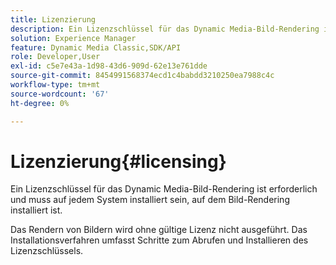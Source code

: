 ```yaml
---
title: Lizenzierung
description: Ein Lizenzschlüssel für das Dynamic Media-Bild-Rendering ist erforderlich und muss auf jedem System installiert sein, auf dem Bild-Rendering installiert ist.
solution: Experience Manager
feature: Dynamic Media Classic,SDK/API
role: Developer,User
exl-id: c5e7e43a-1d98-43d6-909d-62e13e761dde
source-git-commit: 8454991568374ecd1c4babdd3210250ea7988c4c
workflow-type: tm+mt
source-wordcount: '67'
ht-degree: 0%

---
```


# Lizenzierung{#licensing}

Ein Lizenzschlüssel für das Dynamic Media-Bild-Rendering ist erforderlich und muss auf jedem System installiert sein, auf dem Bild-Rendering installiert ist.

Das Rendern von Bildern wird ohne gültige Lizenz nicht ausgeführt. Das Installationsverfahren umfasst Schritte zum Abrufen und Installieren des Lizenzschlüssels.
